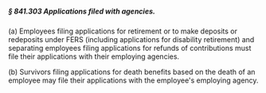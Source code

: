 ##### § 841.303 Applications filed with agencies. #####

(a) Employees filing applications for retirement or to make deposits or redeposits under FERS (including applications for disability retirement) and separating employees filing applications for refunds of contributions must file their applications with their employing agencies.

(b) Survivors filing applications for death benefits based on the death of an employee may file their applications with the employee's employing agency.